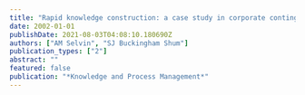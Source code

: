 ```yaml
---
title: "Rapid knowledge construction: a case study in corporate contingency planning using collaborative hypermedia"
date: 2002-01-01
publishDate: 2021-08-03T04:08:10.180690Z
authors: ["AM Selvin", "SJ Buckingham Shum"]
publication_types: ["2"]
abstract: ""
featured: false
publication: "*Knowledge and Process Management*"
---
```


